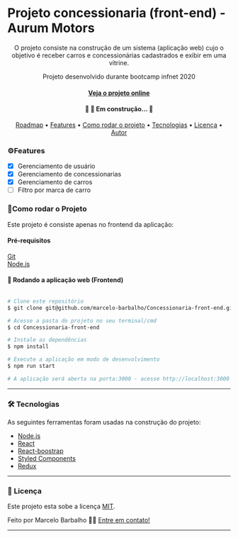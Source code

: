 # Projeto concessionaria (front-end) - Aurum Motors

<p align="center">O projeto consiste na construção de um sistema (aplicação web) cujo o objetivo é receber carros e
concessionárias cadastrados e exibir em uma vitrine.</p>
<p align="center">Projeto desenvolvido durante bootcamp infnet 2020</p>
<h4 align="center"> <a href='https://concessionaria.vercel.app/' align="center">Veja o projeto online</a></h4>
<h4 align="center"> 
	🚧 🚀 Em construção...  🚧
</h4>

<p align="center">
 <a href="#roadmap">Roadmap</a> •
 <a href="#features">Features</a> •
 <a href="#run">Como rodar o projeto</a> • 
 <a href="#tech">Tecnologias</a> • 
 <a href="#licence">Licença</a> • 
 <a href="https://github.com/marcelo-barbalho">Autor</a>
</p>

<h3 id='features'>⚙️Features</h3>

- [x] Gerenciamento de usuário
- [x] Gerenciamento de concessionarias
- [x] Gerenciamento de carros
- [ ] Filtro por marca de carro

<h3 id='run'>🚀Como rodar o Projeto</h3>
Este projeto é consiste apenas no frontend da aplicação:

<h4>Pré-requisitos</h4>

[Git](https://git-scm.com)  
[Node.js](https://nodejs.org/en/)


#### 🧭 Rodando a aplicação web (Frontend)

```bash

# Clone este repositório
$ git clone git@github.com/marcelo-barbalho/Concessionaria-front-end.git

# Acesse a pasta do projeto no seu terminal/cmd
$ cd Concessionaria-front-end

# Instale as dependências
$ npm install

# Execute a aplicação em modo de desenvolvimento
$ npm run start

# A aplicação será aberta na porta:3000 - acesse http://localhost:3000
```

---

<h3 id='tech'>🛠 Tecnologias</h3>

As seguintes ferramentas foram usadas na construção do projeto:

- [Node.js](https://nodejs.org/en/)
- [React](https://pt-br.reactjs.org/)
- [React-boostrap](https://react-bootstrap.github.io/)
- [Styled Components](https://styled-components.com/)
- [Redux](https://redux.js.org/)
---
<h3 id='licence'>📝 Licença</h3>

Este projeto esta sobe a licença [MIT](./LICENSE).

Feito por Marcelo Barbalho 👋🏽 [Entre em contato!](https://www.linkedin.com/in/marcelo-barbalho-cruz/)

---
